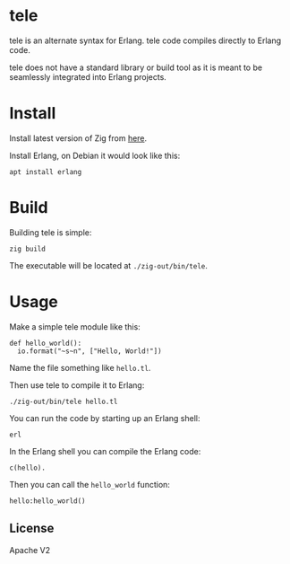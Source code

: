 # tele

tele is an alternate syntax for Erlang. tele code compiles directly to Erlang code.

tele does not have a standard library or build tool as it is meant to be seamlessly integrated into Erlang projects.

# Install

Install latest version of Zig from [here](https://ziglang.org/download/).

Install Erlang, on Debian it would look like this:

    apt install erlang

# Build

Building tele is simple:

    zig build

The executable will be located at `./zig-out/bin/tele`.

# Usage

Make a simple tele module like this:

    def hello_world():
      io.format("~s~n", ["Hello, World!"])

Name the file something like `hello.tl`.

Then use tele to compile it to Erlang:

    ./zig-out/bin/tele hello.tl

You can run the code by starting up an Erlang shell:

    erl

In the Erlang shell you can compile the Erlang code:

    c(hello).

Then you can call the `hello_world` function:

    hello:hello_world()

## License

Apache V2
